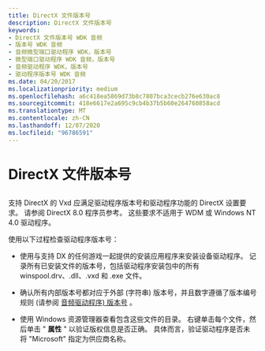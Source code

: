 ```yaml
---
title: DirectX 文件版本号
description: DirectX 文件版本号
keywords:
- DirectX 文件版本号 WDK 音频
- 版本号 WDK 音频
- 音频微型端口驱动程序 WDK，版本号
- 微型端口驱动程序 WDK 音频，版本号
- 音频驱动程序 WDK，版本号
- 驱动程序版本号 WDK 音频
ms.date: 04/20/2017
ms.localizationpriority: medium
ms.openlocfilehash: a6c418ea5869d73b8c7807bca3cecb276e630ac8
ms.sourcegitcommit: 418e6617e2a695c9cb4b37b5b60e264760858acd
ms.translationtype: MT
ms.contentlocale: zh-CN
ms.lasthandoff: 12/07/2020
ms.locfileid: "96786591"
---
```

# <a name="directx-file-version-numbers"></a>DirectX 文件版本号


## <span id="directx_file_version_numbers"></span><span id="DIRECTX_FILE_VERSION_NUMBERS"></span>


支持 DirectX 的 Vxd 应满足驱动程序版本号和驱动程序功能的 DirectX 设置要求。 请参阅 DirectX 8.0 程序员参考。 这些要求不适用于 WDM 或 Windows NT 4.0 驱动程序。

使用以下过程检查驱动程序版本号：

-   使用与支持 DX 的任何游戏一起提供的安装应用程序来安装设备驱动程序。 记录所有已安装文件的版本号，包括驱动程序安装包中的所有 winspool.drv、.dll、.vxd 和 .exe 文件。

-   确认所有内部版本号都对应于外部 (字符串) 版本号，并且数字遵循了版本编号规则 (请参阅 [音频驱动程序) 版本号](version-numbers-for-audio-drivers.md) 。

-   使用 Windows 资源管理器查看包含这些文件的目录。 右键单击每个文件，然后单击 " **属性** " 以验证版权信息是否正确。 具体而言，验证驱动程序是否未将 "Microsoft" 指定为供应商名称。

 

 





